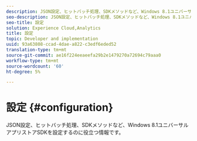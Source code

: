 ```yaml
---
description: JSON設定、ヒットバッチ処理、SDKメソッドなど、Windows 8.1ユニバーサルアプリストアSDKを設定するのに役立つ情報です。
seo-description: JSON設定、ヒットバッチ処理、SDKメソッドなど、Windows 8.1ユニバーサルアプリストアSDKを設定するのに役立つ情報です。
seo-title: 設定
solution: Experience Cloud,Analytics
title: 設定
topic: Developer and implementation
uuid: 93a63808-ccad-4dae-a822-c3edf6eded52
translation-type: tm+mt
source-git-commit: ae16f224eeaeefa29b2e1479270a72694c79aaa0
workflow-type: tm+mt
source-wordcount: '60'
ht-degree: 5%

---
```



# 設定 {#configuration}

JSON設定、ヒットバッチ処理、SDKメソッドなど、Windows 8.1ユニバーサルアプリストアSDKを設定するのに役立つ情報です。
